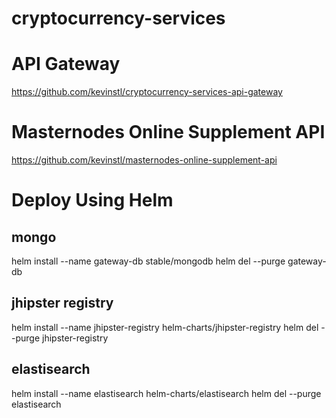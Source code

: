 # cryptocurrency-services


# API Gateway

https://github.com/kevinstl/cryptocurrency-services-api-gateway

# Masternodes Online Supplement API

https://github.com/kevinstl/masternodes-online-supplement-api

# Deploy Using Helm

## mongo
helm install --name gateway-db stable/mongodb
helm del --purge gateway-db


## jhipster registry
helm install --name jhipster-registry helm-charts/jhipster-registry
helm del --purge jhipster-registry


## elastisearch
helm install --name elastisearch helm-charts/elastisearch
helm del --purge elastisearch






